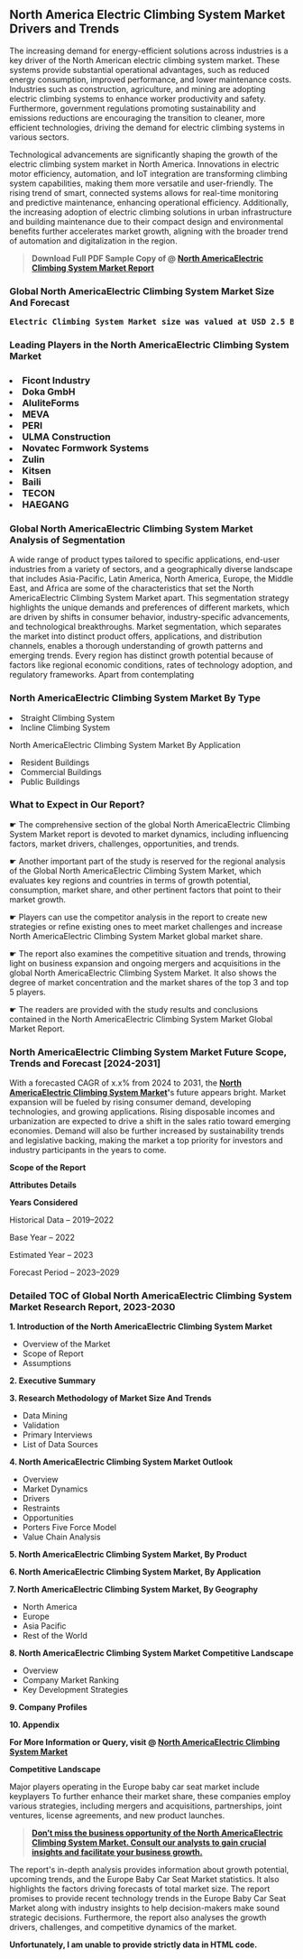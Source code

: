 <p><h2>North America Electric Climbing System Market Drivers and Trends</h2><p>The increasing demand for energy-efficient solutions across industries is a key driver of the North American electric climbing system market. These systems provide substantial operational advantages, such as reduced energy consumption, improved performance, and lower maintenance costs. Industries such as construction, agriculture, and mining are adopting electric climbing systems to enhance worker productivity and safety. Furthermore, government regulations promoting sustainability and emissions reductions are encouraging the transition to cleaner, more efficient technologies, driving the demand for electric climbing systems in various sectors.</p><p>Technological advancements are significantly shaping the growth of the electric climbing system market in North America. Innovations in electric motor efficiency, automation, and IoT integration are transforming climbing system capabilities, making them more versatile and user-friendly. The rising trend of smart, connected systems allows for real-time monitoring and predictive maintenance, enhancing operational efficiency. Additionally, the increasing adoption of electric climbing solutions in urban infrastructure and building maintenance due to their compact design and environmental benefits further accelerates market growth, aligning with the broader trend of automation and digitalization in the region.</p></p><blockquote id="" class=""><strong>Download Full PDF Sample Copy of @&nbsp;<a href="https://www.verifiedmarketreports.com/download-sample/?rid=620470&utm_source=GitHub-Jan&utm_medium=290" target="_blank">North AmericaElectric Climbing System Market Report</a>&nbsp;&nbsp;</strong></blockquote><h3 id="" class=""><strong>Global&nbsp;North AmericaElectric Climbing System Market Size And Forecast</strong></h3><pre class="reader-text-block__code-block"><strong>Electric Climbing System Market size was valued at USD 2.5 Billion in 2022 and is projected to reach USD 5.0 Billion by 2030, growing at a CAGR of 9.0% from 2024 to 2030.</strong></pre><h3 id="" class="">Leading Players in the&nbsp;North AmericaElectric Climbing System Market</h3><h3 class=""></Li><Li>Ficont Industry</Li><Li> Doka GmbH</Li><Li> AluliteForms</Li><Li> MEVA</Li><Li> PERI</Li><Li> ULMA Construction</Li><Li> Novatec Formwork Systems</Li><Li> Zulin</Li><Li> Kitsen</Li><Li> Baili</Li><Li> TECON</Li><Li> HAEGANG</h3><h3 id="" class="">Global&nbsp;North AmericaElectric Climbing System Market Analysis of Segmentation</h3><p id="" class="">A wide range of product types tailored to specific applications, end-user industries from a variety of sectors, and a geographically diverse landscape that includes Asia-Pacific, Latin America, North America, Europe, the Middle East, and Africa are some of the characteristics that set the North AmericaElectric Climbing System Market apart. This segmentation strategy highlights the unique demands and preferences of different markets, which are driven by shifts in consumer behavior, industry-specific advancements, and technological breakthroughs. Market segmentation, which separates the market into distinct product offers, applications, and distribution channels, enables a thorough understanding of growth patterns and emerging trends. Every region has distinct growth potential because of factors like regional economic conditions, rates of technology adoption, and regulatory frameworks. Apart from contemplating</p><h3 id="" class="">North AmericaElectric Climbing System Market&nbsp;By Type</h3><p></Li><Li>Straight Climbing System</Li><Li> Incline Climbing System</p><div class="" data-test-id=""><p>North AmericaElectric Climbing System Market&nbsp;By Application</p></div><p class=""></Li><Li>Resident Buildings</Li><Li> Commercial Buildings</Li><Li> Public Buildings</p><div class="" data-test-id=""><h3><span class="">What to Expect in Our Report?</span></h3></div><div class="" data-test-id=""><p><span class="">☛ The comprehensive section of the global North AmericaElectric Climbing System Market report is devoted to market dynamics, including influencing factors, market drivers, challenges, opportunities, and trends.</span></p></div><div class="" data-test-id=""><p><span class="">☛ Another important part of the study is reserved for the regional analysis of the Global North AmericaElectric Climbing System Market, which evaluates key regions and countries in terms of growth potential, consumption, market share, and other pertinent factors that point to their market growth.</span></p></div><div class="" data-test-id=""><p><span class="">☛ Players can use the competitor analysis in the report to create new strategies or refine existing ones to meet market challenges and increase North AmericaElectric Climbing System Market global market share.</span></p></div><div class="" data-test-id=""><p><span class="">☛ The report also examines the competitive situation and trends, throwing light on business expansion and ongoing mergers and acquisitions in the global North AmericaElectric Climbing System Market. It also shows the degree of market concentration and the market shares of the top 3 and top 5 players.</span></p></div><div class="" data-test-id=""><p><span class="">☛ The readers are provided with the study results and conclusions contained in the North AmericaElectric Climbing System Market Global Market Report.</span></p></div><div class="" data-test-id=""><h3><span class="">North AmericaElectric Climbing System Market Future Scope, Trends and Forecast [2024-2031]</span></h3></div><div class="" data-test-id=""><p><span class="">With a forecasted CAGR of x.x% from 2024 to 2031, the <strong><a href="https://www.verifiedmarketreports.com/download-sample/?rid=620470&utm_source=GitHub-Jan&utm_medium=290" target="_blank">North AmericaElectric Climbing System Market</a>'</strong>s future appears bright. Market expansion will be fueled by rising consumer demand, developing technologies, and growing applications. Rising disposable incomes and urbanization are expected to drive a shift in the sales ratio toward emerging economies. Demand will also be further increased by sustainability trends and legislative backing, making the market a top priority for investors and industry participants in the years to come.</span></p><p id="ember66" class="ember-view reader-text-block__paragraph"><strong>Scope of the Report</strong></p><p id="ember67" class="ember-view reader-text-block__paragraph"><strong>Attributes Details</strong></p><p id="ember68" class="ember-view reader-text-block__paragraph"><strong>Years Considered</strong></p><p id="ember69" class="ember-view reader-text-block__paragraph">Historical Data &ndash; 2019&ndash;2022</p><p id="ember70" class="ember-view reader-text-block__paragraph">Base Year &ndash; 2022</p><p id="ember71" class="ember-view reader-text-block__paragraph">Estimated Year &ndash; 2023</p><p id="ember72" class="ember-view reader-text-block__paragraph">Forecast Period &ndash; 2023&ndash;2029</p></div><h3 id="" class="">Detailed TOC of Global North AmericaElectric Climbing System Market Research Report, 2023-2030</h3><p id="" class=""><strong>1. Introduction of the North AmericaElectric Climbing System Market</strong></p><ul><li>Overview of the Market</li><li>Scope of Report</li><li>Assumptions</li></ul><p id="" class=""><strong>2. Executive Summary</strong></p><p id="" class=""><strong>3. Research Methodology of Market Size And Trends</strong></p><ul><li>Data Mining</li><li>Validation</li><li>Primary Interviews</li><li>List of Data Sources</li></ul><p id="" class=""><strong>4. North AmericaElectric Climbing System Market Outlook</strong></p><ul><li>Overview</li><li>Market Dynamics</li><li>Drivers</li><li>Restraints</li><li>Opportunities</li><li>Porters Five Force Model</li><li>Value Chain Analysis</li></ul><p id="" class=""><strong>5. North AmericaElectric Climbing System Market, By Product</strong></p><p id="" class=""><strong>6. North AmericaElectric Climbing System Market, By Application</strong></p><p id="" class=""><strong>7. North AmericaElectric Climbing System Market, By Geography</strong></p><ul><li>North America</li><li>Europe</li><li>Asia Pacific</li><li>Rest of the World</li></ul><p id="" class=""><strong>8. North AmericaElectric Climbing System Market Competitive Landscape</strong></p><ul><li>Overview</li><li>Company Market Ranking</li><li>Key Development Strategies</li></ul><p id="" class=""><strong>9. Company Profiles</strong></p><p id="" class=""><strong>10. Appendix</strong></p><p><strong>For More Information or Query, visit&nbsp;@ <a href="https://www.verifiedmarketreports.com/product/electric-climbing-system-market/" target="_blank">North AmericaElectric Climbing System Market</a></strong></p><p id="ember61" class="ember-view reader-text-block__paragraph"><strong>Competitive Landscape</strong></p><p id="ember62" class="ember-view reader-text-block__paragraph">Major players operating in the Europe baby car seat market include keyplayers To further enhance their market share, these companies employ various strategies, including mergers and acquisitions, partnerships, joint ventures, license agreements, and new product launches.</p><blockquote id="ember63" class="ember-view reader-text-block__blockquote"><strong><a href="https://www.verifiedmarketreports.com/download-sample/?rid=620470&utm_source=GitHub-Jan&utm_medium=290" target="_blank">Don&rsquo;t miss the business opportunity of the North AmericaElectric Climbing System Market. Consult our analysts to gain crucial insights and facilitate your business growth.</a></strong></blockquote><p id="ember64" class="ember-view reader-text-block__paragraph">The report's in-depth analysis provides information about growth potential, upcoming trends, and the Europe Baby Car Seat Market statistics. It also highlights the factors driving forecasts of total market size. The report promises to provide recent technology trends in the Europe Baby Car Seat Market along with industry insights to help decision-makers make sound strategic decisions. Furthermore, the report also analyses the growth drivers, challenges, and competitive dynamics of the market.</p><p class="ember-view reader-text-block__paragraph"><strong>Unfortunately, I am unable to provide strictly data in HTML code.</strong></p>
